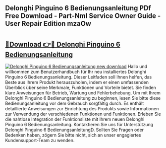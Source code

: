 ## Delonghi Pinguino 6 Bedienungsanleitung PDf Free Download - Part-NmI Service Owner Guide - User Repair Edition mzaOw

# <h2><a href="http://df1uh6m.blite.top/?on=Delonghi+Pinguino+6+Bedienungsanleitung">🔗Download 👉🔴 Delonghi Pinguino 6 Bedienungsanleitung</a></h2>

[![Delonghi Pinguino 6 Bedienungsanleitung new download](https://i.imgur.com/lujVjoI.png)](http://df1uh6m.blite.top/?on=Delonghi+Pinguino+6+Bedienungsanleitung)
Hallo und willkommen zum Benutzerhandbuch für Ihr neu installiertes Delonghi Pinguino 6 Bedienungsanleitung. Dieser Leitfaden soll Ihnen helfen, das Beste aus Ihrem Produkt herauszuholen, indem er einen umfassenden Überblick über seine Merkmale, Funktionen und Vorteile bietet. Sie finden klare Anweisungen für Betrieb, Wartung und Fehlerbehebung. Um mit Ihrem Delonghi Pinguino 6 Bedienungsanleitung zu beginnen, lesen Sie bitte diese Bedienungsanleitung vor dem Gebrauch sorgfältig durch. Es enthält detaillierte Anweisungen zur Einrichtung des Produkts sowie Informationen zur Verwendung der verschiedenen Funktionen und Funktionen. Erleben Sie die nahtlose Integration der Funktionsliste mit Ihrem neuen Delonghi Pinguino 6 Bedienungsanleitung. Kontaktieren Sie uns für Unterstützung Delonghi Pinguino 6 BedienungsanleitungD. Sollten Sie Fragen oder Bedenken haben, zögern Sie bitte nicht, sich an unser engagiertes Kundensupport-Team zu wenden.
